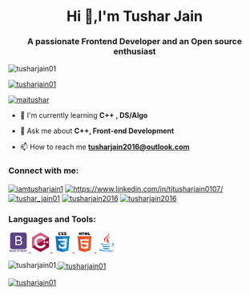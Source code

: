 <h1 align = "center"> Hi 👋,I'm Tushar Jain</h1>
<h3 align = "center">A passionate Frontend Developer and an Open source enthusiast</h3>


<p align = "left"><img src = "https://komarev.com/ghpvc/?username=tusharjain01&label=Profile%20views&color=0e75b6&style=flat" alt="tusharjain01"/></p>

<p align="left"> <a href="https://github.com/ryo-ma/github-profile-trophy"><img src="https://github-profile-trophy.vercel.app/?username=tusharjain01" alt="tusharjain01" /></a> </p>

<p align="left"> <a href="https://twitter.com/maitushar" target="blank"><img src="https://img.shields.io/twitter/follow/maitushar?logo=twitter&style=for-the-badge" alt="maitushar" /></a> </p>

- 🌱 I'm currently learning **C++ , DS/Algo**

-  💬 Ask me about **C++, Front-end Development**

- 📫 How to reach me **tusharjain2016@outlook.com**

<h3 align="left">Connect with me:</h3>
<p align="left">
<a href="https://twitter.com/iamtusharjain1" target="blank"><img align="center" src="https://raw.githubusercontent.com/rahuldkjain/github-profile-readme-generator/master/src/images/icons/Social/twitter.svg" alt="iamtusharjain1" height="30" width="40" /></a>
<a href="https://linkedin.com/in/https://www.linkedin.com/in/tjtusharjain0107/" target="blank"><img align="center" src="https://raw.githubusercontent.com/rahuldkjain/github-profile-readme-generator/master/src/images/icons/Social/linked-in-alt.svg" alt="https://www.linkedin.com/in/tjtusharjain0107/" height="30" width="40" /></a>
<a href="https://www.codechef.com/users/tushar_jain01" target="blank"><img align="center" src="https://cdn.jsdelivr.net/npm/simple-icons@3.1.0/icons/codechef.svg" alt="tushar_jain01" height="30" width="40" /></a>
<a href="https://www.hackerrank.com/tusharjain2016" target="blank"><img align="center" src="https://raw.githubusercontent.com/rahuldkjain/github-profile-readme-generator/master/src/images/icons/Social/hackerrank.svg" alt="tusharjain2016" height="30" width="40" /></a>
<a href="https://www.leetcode.com/tusharjain2016" target="blank"><img align="center" src="https://raw.githubusercontent.com/rahuldkjain/github-profile-readme-generator/master/src/images/icons/Social/leet-code.svg" alt="tusharjain2016" height="30" width="40" /></a>
</p>

<h3 align="left">Languages and Tools:</h3>
<p align="left"> <a href="https://getbootstrap.com" target="_blank"> <img src="https://raw.githubusercontent.com/devicons/devicon/master/icons/bootstrap/bootstrap-plain-wordmark.svg" alt="bootstrap" width="40" height="40"/> </a> <a href="https://www.w3schools.com/cpp/" target="_blank"> <img src="https://raw.githubusercontent.com/devicons/devicon/master/icons/cplusplus/cplusplus-original.svg" alt="cplusplus" width="40" height="40"/> </a> <a href="https://www.w3schools.com/css/" target="_blank"> <img src="https://raw.githubusercontent.com/devicons/devicon/master/icons/css3/css3-original-wordmark.svg" alt="css3" width="40" height="40"/> </a> <a href="https://www.w3.org/html/" target="_blank"> <img src="https://raw.githubusercontent.com/devicons/devicon/master/icons/html5/html5-original-wordmark.svg" alt="html5" width="40" height="40"/> </a> <a href="https://www.java.com" target="_blank"> <img src="https://raw.githubusercontent.com/devicons/devicon/master/icons/java/java-original.svg" alt="java" width="40" height="40"/> </a> <a href="https://developer.mozilla.org/en-US/docs/Web/JavaScript" target="_blank"> 

<p><img align="left" src="https://github-readme-stats.vercel.app/api/top-langs?username=tusharjain01&show_icons=true&locale=en&layout=compact" alt="tusharjain01" /></p>

<p>&nbsp;<img align="center" src="https://github-readme-stats.vercel.app/api?username=tusharjain01&show_icons=true&locale=en" alt="tusharjain01" /></p>

<p><img align="center" src="https://github-readme-streak-stats.herokuapp.com/?user=tusharjain01&" alt="tusharjain01" /></p>
